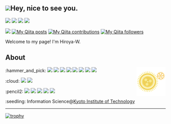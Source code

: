 ## <img src="https://emojis.slackmojis.com/emojis/images/1531849430/4246/blob-sunglasses.gif?1531849430" width="30"/>Hey, nice to see you.

[<img src="https://img.shields.io/badge/twitter-%231DA1F2.svg?&style=for-the-badge&logo=twitter&logoColor=white" />](https://twitter.com/Hyuyu_kun)
[<img src ="https://img.shields.io/badge/portfolio-web-%23.svg?&style=for-the-badge&logo=&logoColor=white%22">](https://Hiroya-W.github.io/)
<a href="https://atcoder.jp/users/Hiroya_W" target="_blank" title="Hiroya_W"><img src="https://img.shields.io/endpoint?url=https%3A%2F%2Fatcoder-badges.now.sh%2Fapi%2Fatcoder%2Fjson%2FHiroya_W" /></a>
<img src="https://visitor-badge.laobi.icu/badge?page_id=Hiroya-W.Hiroya-W">

[<img src="https://img.shields.io/badge/-Qiita-55C500.svg?logo=qiita&style=for-the-badge&logoColor=white">](https://qiita.com/Hiroya_W)
[![My Qiita posts](https://qiita-badge.apiapi.app/s/Hiroya_W/posts.svg)](http://qiita.com/Hiroya_W)
[![My Qiita contributions](https://qiita-badge.apiapi.app/s/Hiroya_W/contributions.svg)](http://qiita.com/Hiroya_W)
[![My Qiita followers](https://qiita-badge.apiapi.app/s/Hiroya_W/followers.svg)](http://qiita.com/Hiroya_W)

Welcome to my page! I'm Hiroya-W.

## About
<img align=right width=18% src="https://raw.githubusercontent.com/Hiroya-W/Hiroya-W/master/gears.svg" width="64">
<p>
    :hammer_and_pick:
    <img src="https://img.shields.io/badge/-C-A8B9CC.svg?logo=c&style=flat-square&logoColor=white">
    <img src="https://img.shields.io/badge/C++-00599C.svg?logo=c%2B%2B&style=flat-square&logoColor=white">
    <img src="https://img.shields.io/badge/-C Sharp-239120.svg?logo=c-sharp&style=flat-square">
    <img src="https://img.shields.io/badge/-Unity-000000.svg?logo=unity&style=flat-square&logoColor=white">
    <img src="https://img.shields.io/badge/-JavaScript-F7DF1E.svg?logo=javascript&style=flat-square&logoColor=white">
    <img src="https://img.shields.io/badge/-Java-007396.svg?logo=java&style=flat-square&logoColor=white">
    <img src="https://img.shields.io/badge/-Python-3776AB.svg?logo=python&style=flat-square&logoColor=white">
    <img src="https://img.shields.io/badge/-Go-76E1FE.svg?logo=go&style=flat-square&logoColor=white">
</p>
<p>
    :cloud:
    <img src="https://img.shields.io/badge/-Azure-0089D6.svg?logo=microsoft-azure&style=flat-square&logoColor=white">
    <img src="https://img.shields.io/badge/-Heroku-430098.svg?logo=heroku&style=flat-square&logoColor=white">
</p>
<p>
    :pencil2:
    <img src="https://img.shields.io/badge/Manjaro Linux-35BF5C.svg?logo=manjaro&style=flat-square&logoColor=white">
    <img src="https://img.shields.io/badge/-i3wm-70CBF4.svg?&style=flat-square">
    <img src="https://img.shields.io/badge/-Vim-019733.svg?logo=vim&style=flat-square&logoColor=white">
    <img src="https://img.shields.io/badge/-VSCode-007ACC.svg?logo=visual-studio-code&style=flat-square&logoColor=white">
    <img src="https://img.shields.io/badge/-IntelliJ%20IDEA-000000.svg?logo=intellij-idea&style=flat-square&logoColor=white">
</p>
<p>
    :seedling: Information Science@<a href="https://www.kit.ac.jp/" target="_blank" title="kit.ac.jp">Kyoto Institute of Technology</a>
</p>


---
<!--
<p align = "center">
    <img src = "https://github-readme-stats.vercel.app/api?username=Hiroya-W&show_icons=true&theme=radical&line_height=27">
    <img src = "https://github-readme-stats.vercel.app/api/top-langs/?username=Hiroya-W&theme=tokyonight">
</p>
-->
[![trophy](https://github-profile-trophy.vercel.app/?username=Hiroya-W&column=7)](https://github.com/ryo-ma/github-profile-trophy)
